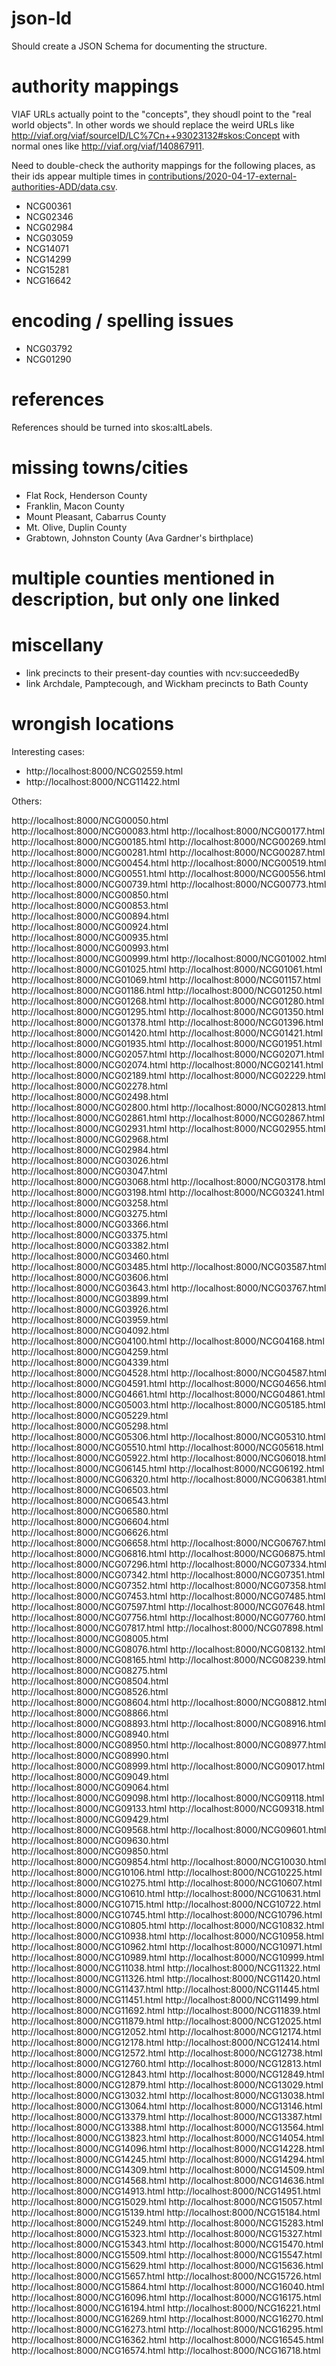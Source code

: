 # json-ld

Should create a JSON Schema for documenting the structure.

# authority mappings

VIAF URLs actually point to the "concepts", they shoudl point to the
"real world objects". In other words we should replace the weird URLs
like <http://viaf.org/viaf/sourceID/LC%7Cn++93023132#skos:Concept>
with normal ones like <http://viaf.org/viaf/140867911>.

Need to double-check the authority mappings for the following places,
as their ids appear multiple times in
[contributions/2020-04-17-external-authorities-ADD/data.csv](contributions/2020-04-17-external-authorities-ADD/data.csv).

* NCG00361
* NCG02346
* NCG02984
* NCG03059
* NCG14071
* NCG14299
* NCG15281
* NCG16642

# encoding / spelling issues

* NCG03792
* NCG01290

# references

References should be turned into skos:altLabels.

# missing towns/cities

* Flat Rock, Henderson County
* Franklin, Macon County
* Mount Pleasant, Cabarrus County
* Mt. Olive, Duplin County
* Grabtown, Johnston County (Ava Gardner's birthplace)

# multiple counties mentioned in description, but only one linked

# miscellany

* link precincts to their present-day counties with ncv:succeededBy
* link Archdale, Pamptecough, and Wickham precincts to Bath County

# wrongish locations

Interesting cases:

* http://localhost:8000/NCG02559.html
* http://localhost:8000/NCG11422.html

Others:

http://localhost:8000/NCG00050.html
http://localhost:8000/NCG00083.html
http://localhost:8000/NCG00177.html
http://localhost:8000/NCG00185.html
http://localhost:8000/NCG00269.html
http://localhost:8000/NCG00281.html
http://localhost:8000/NCG00287.html
http://localhost:8000/NCG00454.html
http://localhost:8000/NCG00519.html
http://localhost:8000/NCG00551.html
http://localhost:8000/NCG00556.html
http://localhost:8000/NCG00739.html
http://localhost:8000/NCG00773.html
http://localhost:8000/NCG00850.html
http://localhost:8000/NCG00853.html
http://localhost:8000/NCG00894.html
http://localhost:8000/NCG00924.html
http://localhost:8000/NCG00935.html
http://localhost:8000/NCG00993.html
http://localhost:8000/NCG00999.html
http://localhost:8000/NCG01002.html
http://localhost:8000/NCG01025.html
http://localhost:8000/NCG01061.html
http://localhost:8000/NCG01069.html
http://localhost:8000/NCG01157.html
http://localhost:8000/NCG01186.html
http://localhost:8000/NCG01250.html
http://localhost:8000/NCG01268.html
http://localhost:8000/NCG01280.html
http://localhost:8000/NCG01295.html
http://localhost:8000/NCG01350.html
http://localhost:8000/NCG01378.html
http://localhost:8000/NCG01396.html
http://localhost:8000/NCG01420.html
http://localhost:8000/NCG01421.html
http://localhost:8000/NCG01935.html
http://localhost:8000/NCG01951.html
http://localhost:8000/NCG02057.html
http://localhost:8000/NCG02071.html
http://localhost:8000/NCG02074.html
http://localhost:8000/NCG02141.html
http://localhost:8000/NCG02189.html
http://localhost:8000/NCG02229.html
http://localhost:8000/NCG02278.html
http://localhost:8000/NCG02498.html
http://localhost:8000/NCG02800.html
http://localhost:8000/NCG02813.html
http://localhost:8000/NCG02861.html
http://localhost:8000/NCG02867.html
http://localhost:8000/NCG02931.html
http://localhost:8000/NCG02955.html
http://localhost:8000/NCG02968.html
http://localhost:8000/NCG02984.html
http://localhost:8000/NCG03026.html
http://localhost:8000/NCG03047.html
http://localhost:8000/NCG03068.html
http://localhost:8000/NCG03178.html
http://localhost:8000/NCG03198.html
http://localhost:8000/NCG03241.html
http://localhost:8000/NCG03258.html
http://localhost:8000/NCG03275.html
http://localhost:8000/NCG03366.html
http://localhost:8000/NCG03375.html
http://localhost:8000/NCG03382.html
http://localhost:8000/NCG03460.html
http://localhost:8000/NCG03485.html
http://localhost:8000/NCG03587.html
http://localhost:8000/NCG03606.html
http://localhost:8000/NCG03643.html
http://localhost:8000/NCG03767.html
http://localhost:8000/NCG03899.html
http://localhost:8000/NCG03926.html
http://localhost:8000/NCG03959.html
http://localhost:8000/NCG04092.html
http://localhost:8000/NCG04100.html
http://localhost:8000/NCG04168.html
http://localhost:8000/NCG04259.html
http://localhost:8000/NCG04339.html
http://localhost:8000/NCG04528.html
http://localhost:8000/NCG04587.html
http://localhost:8000/NCG04591.html
http://localhost:8000/NCG04656.html
http://localhost:8000/NCG04661.html
http://localhost:8000/NCG04861.html
http://localhost:8000/NCG05003.html
http://localhost:8000/NCG05185.html
http://localhost:8000/NCG05229.html
http://localhost:8000/NCG05298.html
http://localhost:8000/NCG05306.html
http://localhost:8000/NCG05310.html
http://localhost:8000/NCG05510.html
http://localhost:8000/NCG05618.html
http://localhost:8000/NCG05922.html
http://localhost:8000/NCG06018.html
http://localhost:8000/NCG06145.html
http://localhost:8000/NCG06192.html
http://localhost:8000/NCG06320.html
http://localhost:8000/NCG06381.html
http://localhost:8000/NCG06503.html
http://localhost:8000/NCG06543.html
http://localhost:8000/NCG06580.html
http://localhost:8000/NCG06604.html
http://localhost:8000/NCG06626.html
http://localhost:8000/NCG06658.html
http://localhost:8000/NCG06767.html
http://localhost:8000/NCG06816.html
http://localhost:8000/NCG06875.html
http://localhost:8000/NCG07296.html
http://localhost:8000/NCG07334.html
http://localhost:8000/NCG07342.html
http://localhost:8000/NCG07351.html
http://localhost:8000/NCG07352.html
http://localhost:8000/NCG07358.html
http://localhost:8000/NCG07453.html
http://localhost:8000/NCG07485.html
http://localhost:8000/NCG07597.html
http://localhost:8000/NCG07648.html
http://localhost:8000/NCG07756.html
http://localhost:8000/NCG07760.html
http://localhost:8000/NCG07817.html
http://localhost:8000/NCG07898.html
http://localhost:8000/NCG08005.html
http://localhost:8000/NCG08076.html
http://localhost:8000/NCG08132.html
http://localhost:8000/NCG08165.html
http://localhost:8000/NCG08239.html
http://localhost:8000/NCG08275.html
http://localhost:8000/NCG08504.html
http://localhost:8000/NCG08526.html
http://localhost:8000/NCG08604.html
http://localhost:8000/NCG08812.html
http://localhost:8000/NCG08866.html
http://localhost:8000/NCG08893.html
http://localhost:8000/NCG08916.html
http://localhost:8000/NCG08940.html
http://localhost:8000/NCG08950.html
http://localhost:8000/NCG08977.html
http://localhost:8000/NCG08990.html
http://localhost:8000/NCG08999.html
http://localhost:8000/NCG09017.html
http://localhost:8000/NCG09049.html
http://localhost:8000/NCG09064.html
http://localhost:8000/NCG09098.html
http://localhost:8000/NCG09118.html
http://localhost:8000/NCG09133.html
http://localhost:8000/NCG09318.html
http://localhost:8000/NCG09429.html
http://localhost:8000/NCG09568.html
http://localhost:8000/NCG09601.html
http://localhost:8000/NCG09630.html
http://localhost:8000/NCG09850.html
http://localhost:8000/NCG09854.html
http://localhost:8000/NCG10030.html
http://localhost:8000/NCG10106.html
http://localhost:8000/NCG10225.html
http://localhost:8000/NCG10275.html
http://localhost:8000/NCG10607.html
http://localhost:8000/NCG10610.html
http://localhost:8000/NCG10631.html
http://localhost:8000/NCG10715.html
http://localhost:8000/NCG10722.html
http://localhost:8000/NCG10745.html
http://localhost:8000/NCG10796.html
http://localhost:8000/NCG10805.html
http://localhost:8000/NCG10832.html
http://localhost:8000/NCG10938.html
http://localhost:8000/NCG10958.html
http://localhost:8000/NCG10962.html
http://localhost:8000/NCG10971.html
http://localhost:8000/NCG10989.html
http://localhost:8000/NCG10999.html
http://localhost:8000/NCG11038.html
http://localhost:8000/NCG11322.html
http://localhost:8000/NCG11326.html
http://localhost:8000/NCG11420.html
http://localhost:8000/NCG11437.html
http://localhost:8000/NCG11445.html
http://localhost:8000/NCG11451.html
http://localhost:8000/NCG11499.html
http://localhost:8000/NCG11692.html
http://localhost:8000/NCG11839.html
http://localhost:8000/NCG11879.html
http://localhost:8000/NCG12025.html
http://localhost:8000/NCG12052.html
http://localhost:8000/NCG12174.html
http://localhost:8000/NCG12178.html
http://localhost:8000/NCG12414.html
http://localhost:8000/NCG12572.html
http://localhost:8000/NCG12738.html
http://localhost:8000/NCG12760.html
http://localhost:8000/NCG12813.html
http://localhost:8000/NCG12843.html
http://localhost:8000/NCG12849.html
http://localhost:8000/NCG12879.html
http://localhost:8000/NCG13029.html
http://localhost:8000/NCG13032.html
http://localhost:8000/NCG13038.html
http://localhost:8000/NCG13064.html
http://localhost:8000/NCG13146.html
http://localhost:8000/NCG13379.html
http://localhost:8000/NCG13387.html
http://localhost:8000/NCG13388.html
http://localhost:8000/NCG13564.html
http://localhost:8000/NCG13823.html
http://localhost:8000/NCG14054.html
http://localhost:8000/NCG14096.html
http://localhost:8000/NCG14228.html
http://localhost:8000/NCG14245.html
http://localhost:8000/NCG14294.html
http://localhost:8000/NCG14309.html
http://localhost:8000/NCG14509.html
http://localhost:8000/NCG14568.html
http://localhost:8000/NCG14636.html
http://localhost:8000/NCG14913.html
http://localhost:8000/NCG14951.html
http://localhost:8000/NCG15029.html
http://localhost:8000/NCG15057.html
http://localhost:8000/NCG15139.html
http://localhost:8000/NCG15184.html
http://localhost:8000/NCG15249.html
http://localhost:8000/NCG15283.html
http://localhost:8000/NCG15323.html
http://localhost:8000/NCG15327.html
http://localhost:8000/NCG15343.html
http://localhost:8000/NCG15470.html
http://localhost:8000/NCG15509.html
http://localhost:8000/NCG15547.html
http://localhost:8000/NCG15629.html
http://localhost:8000/NCG15636.html
http://localhost:8000/NCG15657.html
http://localhost:8000/NCG15726.html
http://localhost:8000/NCG15864.html
http://localhost:8000/NCG16040.html
http://localhost:8000/NCG16096.html
http://localhost:8000/NCG16175.html
http://localhost:8000/NCG16194.html
http://localhost:8000/NCG16221.html
http://localhost:8000/NCG16269.html
http://localhost:8000/NCG16270.html
http://localhost:8000/NCG16273.html
http://localhost:8000/NCG16295.html
http://localhost:8000/NCG16362.html
http://localhost:8000/NCG16545.html
http://localhost:8000/NCG16574.html
http://localhost:8000/NCG16718.html

